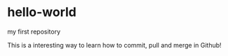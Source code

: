 # hello-world
my first repository

This is a interesting way to learn how to commit, pull and merge in Github!
